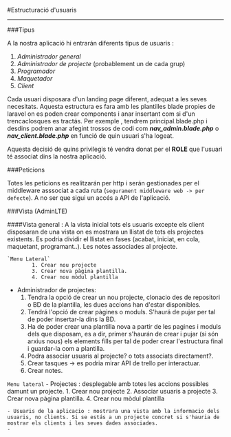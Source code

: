 #Estructuració d'usuaris

---

###Tipus 

A la nostra aplicació hi entrarán diferents tipus de usuaris :

1. *Administrador general* 
2. *Administrador de projecte* (probablement un de cada grup)
3. *Programador*
4. *Maquetador*
5. *Client*

Cada usuari disposara d'un landing page diferent, adequat a les seves necesitats. Aquesta estructura es fara amb les plantilles blade propies de laravel on es poden crear components i anar insertant com si d'un trencaclosques es tractás.
Per exemple , tendrem principal.blade.php i desdins podrem anar afegint trossos de codi com ***nav_admin.blade.php*** o ***nav_client.blade.php*** en funció de quin usuari s'ha logeat.

Aquesta decisió de quins privilegis té vendra donat per el **ROLE** que l'usuari té associat dins la nostra aplicació.

###Peticions

Totes les peticions es realitzarán per http i serán gestionades per el middleware asssociat a cada ruta (`segurament middleware web -> per defecte`). A no ser que sigui un accés a API de l'aplicació. 


###Vista (AdminLTE)

####Vista general :
A la vista inicial tots els usuaris excepte els client disposaran de una vista on es mostrara un llistat de tots els projectes existents. Es podria dividir el llistat en fases (acabat, iniciat, en cola, maquetant, programant..). Les notes associades al projecte.

    `Menu Lateral`
            1. Crear nou projecte
            3. Crear nova pàgina plantilla.
            4. Crear nou mòdul plantilla

- Administrador de projectes:
  1. Tendra la opció de crear un nou projecte, clonacio des de repositori o BD de la plantilla, les dues accions han d'estar disponibles.
  2. Tendrá l'opció de crear pàgines o moduls. S'haurá de pujar per tal de poder insertar-la dins la BD.
  3. Ha de poder crear una plantilla nova a partir de les pagines i moduls dels que disposam, es a dir, primer s'haurán de crear i pujar (si són arxius nous) els elements fills per tal de poder crear l'estructura final i guardar-la com a plantilla.
  4. Podra associar usuaris al projecte? o tots associats directament?.
  5. Crear tasques -> es podria mirar API de trello per interactuar.
  6. Crear notes.

`Menu lateral`
    - Projectes : desplegable amb totes les accions possibles damunt un projecte.
            1. Crear nou projecte
            2. Associar usuaris a projecte
            3. Crear nova pàgina plantilla.
            4. Crear nou mòdul plantilla
            
    - Usuaris de la aplicacio : mostrara una vista amb la informacio dels usuaris, no clients. Si se estás a un projecte concret si s'hauria de mostrar els clients i les seves dades associades.
    - 
    

  

